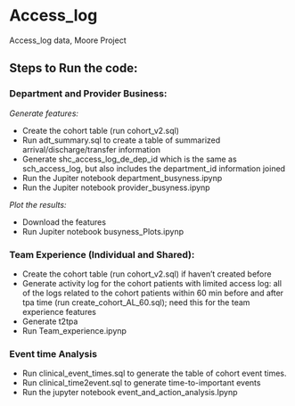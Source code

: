 # Access_log
Access_log data, Moore Project

## Steps to Run the code:

### Department and Provider Business:

*Generate features:*
* Create the cohort table (run cohort_v2.sql)
* Run adt_summary.sql to create a table of summarized arrival/discharge/transfer information
* Generate shc_access_log_de_dep_id which is the same as sch_access_log, but also includes the department_id information joined
* Run the Jupiter notebook department_busyness.ipynp
* Run the Jupiter notebook provider_busyness.ipynp

*Plot the results:*
* Download the features
* Run Jupiter notebook busyness_Plots.ipynp

### Team Experience (Individual and Shared):
* Create the cohort table (run cohort_v2.sql) if haven’t created before
* Generate activity log for the cohort patients with limited access log: all of the logs related to the cohort patients within 60 min before and after tpa time (run create_cohort_AL_60.sql); need this for the team experience features 
* Generate t2tpa 
* Run Team_experience.ipynp

### Event time Analysis
* Run clinical_event_times.sql to generate the table of cohort event times.
* Run clinical_time2event.sql to generate time-to-important events
* Run the jupyter notebook event_and_action_analysis.Ipynp
